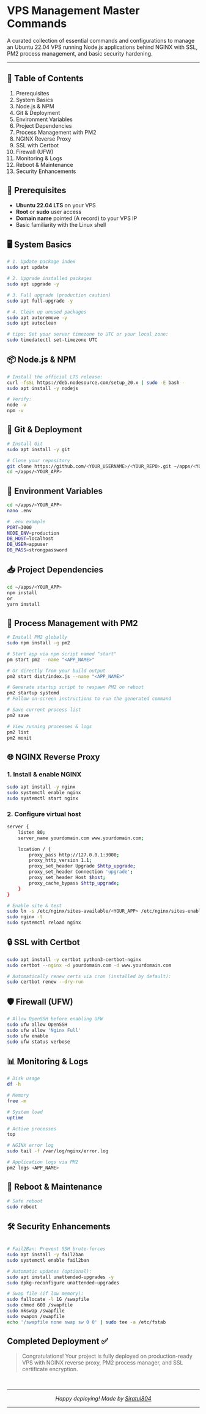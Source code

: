 # VPS Management Master Commands

A curated collection of essential commands and configurations to manage an Ubuntu 22.04 VPS running Node.js applications behind NGINX with SSL, PM2 process management, and basic security hardening.

---

## 🔖 Table of Contents

1. Prerequisites
2. System Basics
3. Node.js & NPM
4. Git & Deployment
5. Environment Variables
6. Project Dependencies
7. Process Management with PM2
8. NGINX Reverse Proxy
9. SSL with Certbot
10. Firewall (UFW)
11. Monitoring & Logs
12. Reboot & Maintenance
13. Security Enhancements

## 🔌 Prerequisites

- **Ubuntu 22.04 LTS** on your VPS  
- **Root** or **sudo** user access  
- **Domain name** pointed (A record) to your VPS IP  
- Basic familiarity with the Linux shell  


## 🖥️ System Basics

```bash
# 1. Update package index
sudo apt update

# 2. Upgrade installed packages
sudo apt upgrade -y

# 3. Full upgrade (production caution)
sudo apt full-upgrade -y

# 4. Clean up unused packages
sudo apt autoremove -y
sudo apt autoclean

# tips: Set your server timezone to UTC or your local zone:
sudo timedatectl set-timezone UTC
```

## 📦 Node.js & NPM

```bash
# Install the official LTS release:
curl -fsSL https://deb.nodesource.com/setup_20.x | sudo -E bash -
sudo apt install -y nodejs

# Verify:
node -v
npm -v
```

## 🔗 Git & Deployment

```bash
# Install Git
sudo apt install -y git

# Clone your repository
git clone https://github.com/<YOUR_USERNAME>/<YOUR_REPO>.git ~/apps/<YOUR_APP>
cd ~/apps/<YOUR_APP>
```

## 🔑 Environment Variables

```bash
cd ~/apps/<YOUR_APP>
nano .env

# .env example
PORT=3000
NODE_ENV=production
DB_HOST=localhost
DB_USER=appuser
DB_PASS=strongpassword
```



## 📥 Project Dependencies

```bash
cd ~/apps/<YOUR_APP>
npm install
or 
yarn install
```

## 🚀 Process Management with PM2

```bash
# Install PM2 globally
sudo npm install -g pm2

# Start app via npm script named "start"
pm start pm2 --name "<APP_NAME>"

# Or directly from your build output
pm2 start dist/index.js --name "<APP_NAME>"

# Generate startup script to respawn PM2 on reboot
pm2 startup systemd
# Follow on-screen instructions to run the generated command

# Save current process list
pm2 save

# View running processes & logs
pm2 list
pm2 monit
```

## 🌐 NGINX Reverse Proxy

### 1. Install & enable NGINX

```bash
sudo apt install -y nginx
sudo systemctl enable nginx
sudo systemctl start nginx
```

### 2. Configure virtual host

```bash
server {
    listen 80;
    server_name yourdomain.com www.yourdomain.com;

    location / {
        proxy_pass http://127.0.0.1:3000;
        proxy_http_version 1.1;
        proxy_set_header Upgrade $http_upgrade;
        proxy_set_header Connection 'upgrade';
        proxy_set_header Host $host;
        proxy_cache_bypass $http_upgrade;
    }
}
```
```bash
# Enable site & test
sudo ln -s /etc/nginx/sites-available/<YOUR_APP> /etc/nginx/sites-enabled/
sudo nginx -t
sudo systemctl reload nginx
```
## 🔒 SSL with Certbot

```bash
sudo apt install -y certbot python3-certbot-nginx
sudo certbot --nginx -d yourdomain.com -d www.yourdomain.com

# Automatically renew certs via cron (installed by default):
sudo certbot renew --dry-run
```

## 🛡️ Firewall (UFW)

```bash
# Allow OpenSSH before enabling UFW
sudo ufw allow OpenSSH
sudo ufw allow 'Nginx Full'
sudo ufw enable
sudo ufw status verbose
```

## 📊 Monitoring & Logs

```bash
# Disk usage
df -h

# Memory
free -m

# System load
uptime

# Active processes
top

# NGINX error log
sudo tail -f /var/log/nginx/error.log

# Application logs via PM2
pm2 logs <APP_NAME>
```

## 🔄 Reboot & Maintenance

```bash
# Safe reboot
sudo reboot
```

## 🛠️ Security Enhancements


```bash

# Fail2Ban: Prevent SSH brute-forces
sudo apt install -y fail2ban
sudo systemctl enable fail2ban

# Automatic updates (optional):
sudo apt install unattended-upgrades -y
sudo dpkg-reconfigure unattended-upgrades

# Swap file (if low memory):
sudo fallocate -l 1G /swapfile
sudo chmod 600 /swapfile
sudo mkswap /swapfile
sudo swapon /swapfile
echo '/swapfile none swap sw 0 0' | sudo tee -a /etc/fstab

```

## Completed Deployment ✅

> Congratulations! Your project is fully deployed on production-ready VPS with NGINX reverse proxy, PM2 process manager, and SSL certificate encryption.

<br/>

---

<div align="center">

<i> Happy deploying! Made by [Siratul804](https://github.com/Siratul804) </i>
  
</div>

---
